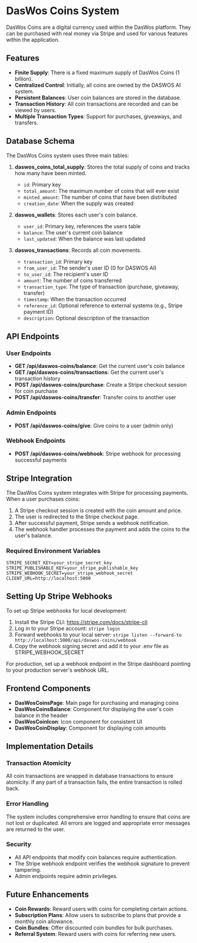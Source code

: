 # DasWos Coins System

DasWos Coins are a digital currency used within the DasWos platform. They can be purchased with real money via Stripe and used for various features within the application.

## Features

- **Finite Supply**: There is a fixed maximum supply of DasWos Coins (1 billion).
- **Centralized Control**: Initially, all coins are owned by the DASWOS AI system.
- **Persistent Balances**: User coin balances are stored in the database.
- **Transaction History**: All coin transactions are recorded and can be viewed by users.
- **Multiple Transaction Types**: Support for purchases, giveaways, and transfers.

## Database Schema

The DasWos Coins system uses three main tables:

1. **daswos_coins_total_supply**: Stores the total supply of coins and tracks how many have been minted.
   - `id`: Primary key
   - `total_amount`: The maximum number of coins that will ever exist
   - `minted_amount`: The number of coins that have been distributed
   - `creation_date`: When the supply was created

2. **daswos_wallets**: Stores each user's coin balance.
   - `user_id`: Primary key, references the users table
   - `balance`: The user's current coin balance
   - `last_updated`: When the balance was last updated

3. **daswos_transactions**: Records all coin movements.
   - `transaction_id`: Primary key
   - `from_user_id`: The sender's user ID (0 for DASWOS AI)
   - `to_user_id`: The recipient's user ID
   - `amount`: The number of coins transferred
   - `transaction_type`: The type of transaction (purchase, giveaway, transfer)
   - `timestamp`: When the transaction occurred
   - `reference_id`: Optional reference to external systems (e.g., Stripe payment ID)
   - `description`: Optional description of the transaction

## API Endpoints

### User Endpoints

- **GET /api/daswos-coins/balance**: Get the current user's coin balance
- **GET /api/daswos-coins/transactions**: Get the current user's transaction history
- **POST /api/daswos-coins/purchase**: Create a Stripe checkout session for coin purchase
- **POST /api/daswos-coins/transfer**: Transfer coins to another user

### Admin Endpoints

- **POST /api/daswos-coins/give**: Give coins to a user (admin only)

### Webhook Endpoints

- **POST /api/daswos-coins/webhook**: Stripe webhook for processing successful payments

## Stripe Integration

The DasWos Coins system integrates with Stripe for processing payments. When a user purchases coins:

1. A Stripe checkout session is created with the coin amount and price.
2. The user is redirected to the Stripe checkout page.
3. After successful payment, Stripe sends a webhook notification.
4. The webhook handler processes the payment and adds the coins to the user's balance.

### Required Environment Variables

```
STRIPE_SECRET_KEY=your_stripe_secret_key
STRIPE_PUBLISHABLE_KEY=your_stripe_publishable_key
STRIPE_WEBHOOK_SECRET=your_stripe_webhook_secret
CLIENT_URL=http://localhost:5000
```

## Setting Up Stripe Webhooks

To set up Stripe webhooks for local development:

1. Install the Stripe CLI: https://stripe.com/docs/stripe-cli
2. Log in to your Stripe account: `stripe login`
3. Forward webhooks to your local server: `stripe listen --forward-to http://localhost:5000/api/daswos-coins/webhook`
4. Copy the webhook signing secret and add it to your .env file as STRIPE_WEBHOOK_SECRET

For production, set up a webhook endpoint in the Stripe dashboard pointing to your production server's webhook URL.

## Frontend Components

- **DasWosCoinsPage**: Main page for purchasing and managing coins
- **DasWosCoinsBalance**: Component for displaying the user's coin balance in the header
- **DasWosCoinIcon**: Icon component for consistent UI
- **DasWosCoinDisplay**: Component for displaying coin amounts

## Implementation Details

### Transaction Atomicity

All coin transactions are wrapped in database transactions to ensure atomicity. If any part of a transaction fails, the entire transaction is rolled back.

### Error Handling

The system includes comprehensive error handling to ensure that coins are not lost or duplicated. All errors are logged and appropriate error messages are returned to the user.

### Security

- All API endpoints that modify coin balances require authentication.
- The Stripe webhook endpoint verifies the webhook signature to prevent tampering.
- Admin endpoints require admin privileges.

## Future Enhancements

- **Coin Rewards**: Reward users with coins for completing certain actions.
- **Subscription Plans**: Allow users to subscribe to plans that provide a monthly coin allowance.
- **Coin Bundles**: Offer discounted coin bundles for bulk purchases.
- **Referral System**: Reward users with coins for referring new users.
